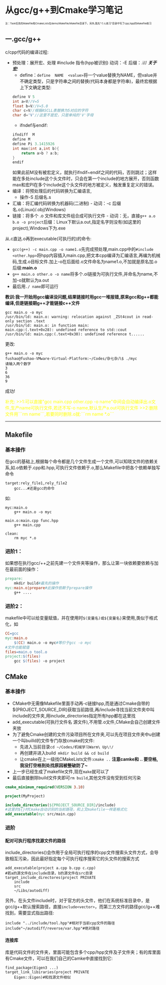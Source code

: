 # 从gcc/g++到Cmake学习笔记
<span style="font-size:8px;">注：Task任务的Makefile和CmakeLists在demo/Makefile/Makefile目录下，另外,我先"个人练习"目录中写了cpp,hpp的Makefile练习</span>

## 一.gcc/g++
c/cpp代码的编译过程:
-   预处理：展开宏、处理 #include 指令(hpp被识别)
	动词：-E 后缀：.i//
 ***关于宏***:
	-	define：```define  NAME  <value>```将一个value替换为NAME，但value并不确定类型，只是字符串之间的替换(代码本身都是字符串)，最终宏根据上下文确定类型:
	```cpp
	define V 5
	int a=V//V=5
	float b=V//V=5.0
	char c=V//根据ASCLL表替换为5对应的字符
	char d='V'//这里不是宏，只是单纯的'V'字母
	```
	-	ifndef与endif:
	```cpp
	ifndiff  M
	define M
	define Pi 3.1415926
	int max(int a,int b){
		return a>b ? a:b;
	}
	endif
	```
	如果此前M没有被宏定义，就执行ifndif~endif之间的代码，否则跳过；这样能在多处include这个头文件时，只会在第一个include的地方展开，否则函数max和宏PI在多个include这个头文件的地方被定义，触发重复定义的错误。
-    编译：将预处理后的代码转换为汇编语言,
	 -	操作-S 后缀名.s
-    汇编：将汇编代码转换为机器码(二进制)
	-	动词：-c 后缀名.o(Linux)/.obj(Windows)
-    链接：将多个 .o 文件和库文件组合成可执行文件
	-	动词：无，直接```g++ a.o b.o -o project```后缀：Linux下默认a.out,指定名字则没有(如这里的project),Windows下为.exe

从.c直达.o再到executable(可执行的)的命令:
-	```gcc(g++) -c main.cpp -o name1.o```先完成预处理,main.cpp中的```#include <other.hpp>```将hpp内容插入main.cpp,把文本cpp编译为汇编语言,再编为机械码,生成.o目标文件.加上-o在后面给.o文件命名为name1.o,不加就是原名加.o后缀:**main.o** 
-	```g++ main.o other.o -o name```将多个.oi链接为可执行文件,并命名为name,不加-o就默认为a.out		
-	最后用```./ name```即可运行	

**教训:我一开始用gcc编译没问题,结果链接时用gcc一堆报错,原来gcc和g++都能编译,但是链接期g++才能链接c++文件**

````
gcc main.o -o myc
/usr/bin/ld: main.o: warning: relocation against _ZSt4cout in read-only section .text
/usr/bin/ld: main.o: in function main:
main.cpp:(.text+0x28): undefined reference to std::cout
/usr/bin/ld: main.cpp:(.text+0x30): undefined reference t......
````

更改:
```
g++ main.o -o myc
fushao@fushao-VMware-Virtual-Platform:~/Codes/杂七杂八$ ./myc
请输入两个数字
3
6
36
9
```
成功!	


<p style="color:yellow">
补充:
>>1:可以直接"gcc main.cpp other.cpp -o name"中间会自动编译出.o文件,生产name可执行文件,若还不写-o name,默认生产a.out可执行文件    	
>>2:删除文件用```rm name```,若要同时删除.o就:```rm name *.o```
</p>

---

## Makefile
### 基本操作
在gcc的基础上,根据每个命令都是几个文件生成一个文件,可以知晓文件的依赖关系,如.o依赖于.cpp和.hpp,可执行文件依赖于.o,那么Makefile中把各个依赖单独写命令
```
target:rely_file1,rely_file2
	gcc...#还是gcc的命令
```
如:
```
myc:main.o
	g++ main.o -o myc 
	
main.o:main.cpp func.hpp
	g++ main.cpp

clean:
	rm myc *.o
```
### 进阶1：
如果想在执行gcc/++之前先建一个文件夹等操作，那么让第一块依赖要依赖与加在最前面的操作：
```makefile
prepare:
	mkdir build#最先的操作
myc:main.o|prepare#此操作依赖于prepare操作
	g++ ....
```
### 进阶2：
makefile中可以给变量赋值，并在使用时```$(变量名)或${变量名}```来使用,类似于格式化，如
```makefile
CC=gcc
myc:main.o
	$(CC) main.o -o myc#等价于gcc -o myc
#文件也能赋值
files=main.o tool.o
project:$(files)
	gcc $(files) -o project
```
## CMake
### 基本操作
-	CMake中无需像Makefile里面手动再-c链接hpp,而是通过Cmake自带的${PROJECT_SOURCE_DIR}获取当前路径,再/include寻找当前文件夹中叫include的文件夹,用include_directories指定所有hpp都在这里找
-	add_executable(可执行文件名 源文件),不用管.o文件,CMake会自己创建文件夹放
-	为了避免Cmake创建的文件污染项目所在文件夹,可以先在项目文件夹中u创建一个叫builld的文件专门存放cmake的文件:
	-	先进入当前目录```cd ~/Codes/机械学习Warm\ Up\!/```
	-	再创建并进入build``` mkdir build && cd build```
	-	让cmake在上一级找CMakeLists文件:```cmake ..``` **注意camke和 .. 要空格,我没打空格到处找原因被整破防了~**
-	上一步已经生成了makefile文件,现在```make```就可以了
-	最后直接删除build文件夹即可```rm build```,其他文件没有受到任何污染

```CMake
cmake_minimum_required(VERSION 3.10)

project(MyProject)

include_directories(${PROJECT_SOURCE_DIR}/include)
#这里的${}时Cmake自动识别的当前路径，和上文makefile一样是格式化
add_executable(myc src/main.cpp)
```
### 进阶
#### 配对可执行程序找源文件的路径
include_directories()会作用于全局可执行程序的cpp文件搜索头文件方式，会导致相互污染，因此最好指定每个可执行程序搜索它的头文件的搜索方式
```
add_executable(project a.cpp b.cpp c.cpp)
#若a的源文件在include目录，b的源文件在src目录
target_include_directores(project PRIVATE
	include 
	src
	~/Libs/autodiff)
```
另外，在头文件include时，对于官方的头文件，他们在系统标准目录中，是gcc/g++默认搜索路径，直接```include<vector>```，而第三方文件的路径gcc/g++难找到，需要显式指出路径:
```
include "../include/tool.hpp"#相对于当前cpp文件的路径
include"~/autodiff/reverse/var.hpp"#绝对路径
```
#### 连接库
库是代码文件的文件夹，里面可能包含多个cpp/hpp文件及子文件夹；有的库里面有Cmake文件，可以在我们自己的Camke中直接找到它:
```
find_package(Eigen3 ...)
target_link_libiraries(project PRIVATE
	Eigen::Eigen)#和找源文件相似
```